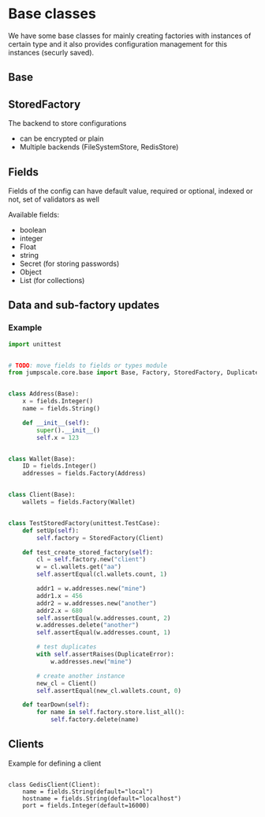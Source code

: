 # Base classes

We have some base classes for mainly creating factories with instances of certain type and it also provides configuration management for this instances (securly saved).


## Base
## StoredFactory

The backend to store configurations
- can be encrypted or plain
- Multiple backends (FileSystemStore, RedisStore)


## Fields

Fields of the config
can have default value, required or optional, indexed or not, set of validators as well

Available fields:
- boolean
- integer
- Float
- string
- Secret (for storing passwords)
- Object
- List (for collections)

## Data and sub-factory updates

### Example

```python
import unittest


# TODO: move fields to fields or types module
from jumpscale.core.base import Base, Factory, StoredFactory, DuplicateError, fields


class Address(Base):
    x = fields.Integer()
    name = fields.String()

    def __init__(self):
        super().__init__()
        self.x = 123


class Wallet(Base):
    ID = fields.Integer()
    addresses = fields.Factory(Address)


class Client(Base):
    wallets = fields.Factory(Wallet)


class TestStoredFactory(unittest.TestCase):
    def setUp(self):
        self.factory = StoredFactory(Client)

    def test_create_stored_factory(self):
        cl = self.factory.new("client")
        w = cl.wallets.get("aa")
        self.assertEqual(cl.wallets.count, 1)

        addr1 = w.addresses.new("mine")
        addr1.x = 456
        addr2 = w.addresses.new("another")
        addr2.x = 680
        self.assertEqual(w.addresses.count, 2)
        w.addresses.delete("another")
        self.assertEqual(w.addresses.count, 1)

        # test duplicates
        with self.assertRaises(DuplicateError):
            w.addresses.new("mine")

        # create another instance
        new_cl = Client()
        self.assertEqual(new_cl.wallets.count, 0)

    def tearDown(self):
        for name in self.factory.store.list_all():
            self.factory.delete(name)

```


## Clients

Example for defining a client

```

class GedisClient(Client):
    name = fields.String(default="local")
    hostname = fields.String(default="localhost")
    port = fields.Integer(default=16000)

```
